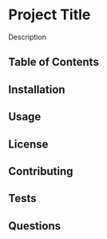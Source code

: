 # Project Title

Description

## Table of Contents

## Installation

## Usage

## License

## Contributing

## Tests

## Questions


